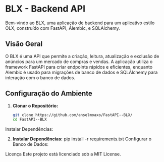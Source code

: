 # BLX - Backend API

Bem-vindo ao BLX, uma aplicação de backend para um aplicativo estilo OLX, construído com FastAPI, Alembic, e SQLAlchemy.

## Visão Geral

O BLX é uma API que permite a criação, leitura, atualização e exclusão de anúncios para um mercado de compras e vendas. A aplicação utiliza o framework FastAPI para criar endpoints rápidos e eficientes, enquanto Alembic é usado para migrações de banco de dados e SQLAlchemy para interação com o banco de dados.

## Configuração do Ambiente

1. **Clonar o Repositório:**
   ```bash
   git clone https://github.com/anselmoaxo/FastAPI--BLX/
   cd FastAPI--BLX

  Instalar Dependências:

2. **Instalar Dependências:**
pip install -r requirements.txt
Configurar o Banco de Dados:


Licença
Este projeto está licenciado sob a MIT License.
